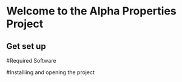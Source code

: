 # Welcome to the Alpha Properties Project

## Get set up
#Required Software

#Installiing and opening the project
